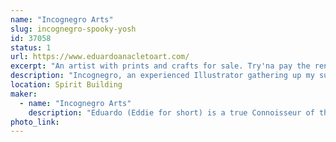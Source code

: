 ```yaml
---
name: "Incognegro Arts"
slug: incognegro-spooky-yosh
id: 37058
status: 1
url: https://www.eduardoanacletoart.com/
excerpt: "An artist with prints and crafts for sale. Try'na pay the rent"
description: "Incognegro, an experienced Illustrator gathering up my supply of custom made products to sell to the general public. It's Capitalism yo'"
location: Spirit Building
maker:
  - name: "Incognegro Arts"
    description: "Eduardo (Eddie for short) is a true Connoisseur of the arts. Drawing since he was a child, his eye for details has been matched only by his desire to create. As the mediums through which art has evolved so too have his skill sets. From Illustration to 3D rendering and animation, and even visual effects; his experience branches out over many realms of visual and digital arts.  He is also way too humble to feel comfortable talking about himself in the third person. "
photo_link: 
---
```

